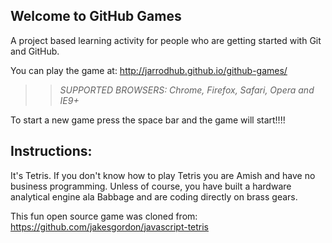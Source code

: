 ## Welcome to GitHub Games

A project based learning activity for people who are getting started with Git and GitHub.

You can play the game at: http://jarrodhub.github.io/github-games/

>> _*SUPPORTED BROWSERS*: Chrome, Firefox, Safari, Opera and IE9+_

To start a new game press the space bar and the game will start!!!!

## Instructions:
It's Tetris. If you don't know how to play Tetris you are Amish and have no business programming.
Unless of course, you have built a hardware analytical engine ala Babbage and are coding directly on brass gears.



This fun open source game was cloned from: https://github.com/jakesgordon/javascript-tetris
